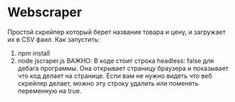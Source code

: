 # Webscraper

Простой скрейпер который берет названия товара и цену, и загружает их в CSV фаил.
Как запустить:
1. npm install
2. node jscraper.js
ВАЖНО: В коде стоит строка headless: false для дебага программы. Она открывает страницу браузера и показывает что код делает на странице. Если вам не нужно видеть что веб скрейпер делает, можно эту строку удалить или поменять переменную на true.
